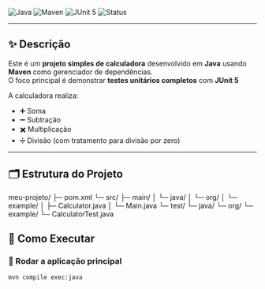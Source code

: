 
![Java](https://img.shields.io/badge/Java-17-blue?logo=java)
![Maven](https://img.shields.io/badge/Maven-3.8.8-red?logo=apache-maven)
![JUnit 5](https://img.shields.io/badge/JUnit-5.10.2-green?logo=junit5)
![Status](https://img.shields.io/badge/Status-Em%20Andamento-yellow)

---

## ✨ Descrição
Este é um **projeto simples de calculadora** desenvolvido em **Java** usando **Maven** como gerenciador de dependências.  
O foco principal é demonstrar **testes unitários completos** com **JUnit 5**

A calculadora realiza:

- ➕ Soma  
- ➖ Subtração  
- ✖️ Multiplicação  
- ➗ Divisão (com tratamento para divisão por zero)

---

## 🗂 Estrutura do Projeto

meu-projeto/
├─ pom.xml
└─ src/
├─ main/
│ └─ java/
│ └─ org/
│ └─ example/
│ ├─ Calculator.java
│ └─ Main.java
└─ test/
└─ java/
└─ org/
└─ example/
└─ CalculatorTest.java

## 🚀 Como Executar

### 🔹 Rodar a aplicação principal

```bash
mvn compile exec:java
